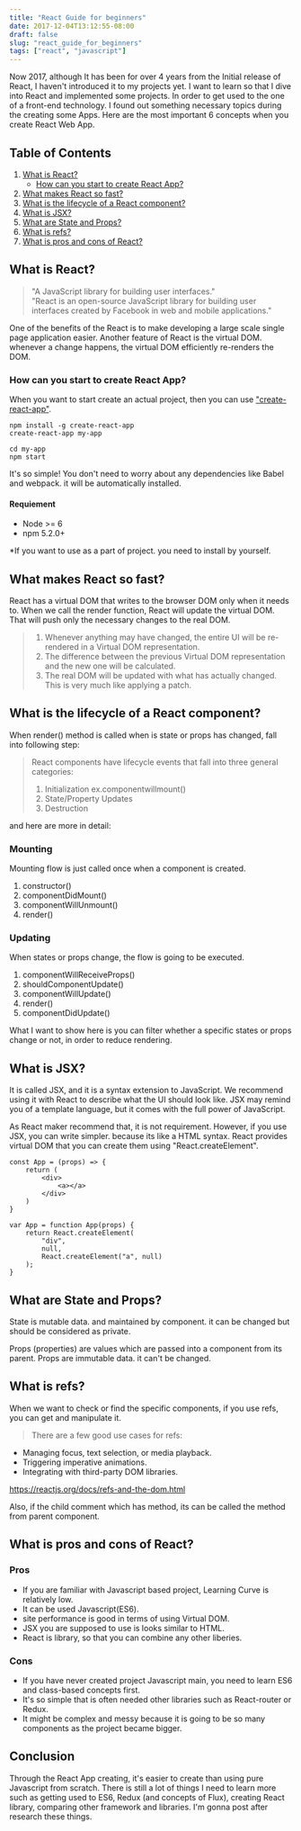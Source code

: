 ```yaml
---
title: "React Guide for beginners"
date: 2017-12-04T13:12:55-08:00
draft: false
slug: "react_guide_for_beginners"
tags: ["react", "javascript"]
---
```


Now 2017, although It has been for over 4 years from the Initial release of React, I haven't introduced it to my projects yet. I want to learn so that I dive into React and implemented some projects. In order to get used to the one of a front-end technology.
I found out something necessary topics during the creating some Apps. Here are the most important 6 concepts when you create React Web App.

## Table of Contents
1. [What is React?](#what-is-react)
	- [How can you start to create React App?](#how-can-you-start-to-create-react-app)
1. [What makes React so fast?](#what-makes-react-so-fast)
1. [What is the lifecycle of a React component?](#what-is-the-lifecycle-of-a-react-component)
1. [What is JSX?](#what-is-jsx)
1. [What are State and Props?](#what-are-state-and-props)
1. [What is refs?](#what-is-refs)
1. [What is pros and cons of React?](#what-is-pros-and-cons-of-react)

## What is React?
 
> "A JavaScript library for building user interfaces."  
"React is an open-source JavaScript library for building user interfaces created by Facebook in web and mobile applications."

One of the benefits of the React is to make developing a large scale single page application easier.
Another feature of React is the virtual DOM. whenever a change happens, the virtual DOM efficiently re-renders the DOM.

### How can you start to create React App?
When you want to start create an actual project, then you can use ["create-react-app"](https://reactjs.org/docs/installation.html#creating-a-new-application).
```
npm install -g create-react-app
create-react-app my-app

cd my-app
npm start
```

It's so simple! You don't need to worry about any dependencies like Babel and webpack. it will be automatically installed.

#### Requiement
- Node >= 6
- npm 5.2.0+

*If you want to use as a part of project. you need to install by yourself.  


## What makes React so fast? 
React has a virtual DOM that writes to the browser DOM only when it needs to.
When we call the render function, React will update the virtual DOM. That will push only the necessary changes to the real DOM.

> 1. Whenever anything may have changed, the entire UI will be re-rendered in a Virtual DOM representation.
> 2. The difference between the previous Virtual DOM representation and the new one will be calculated.
> 3. The real DOM will be updated with what has actually changed. This is very much like applying a patch.


## What is the lifecycle of a React component?
When render() method is called when is state or props has changed, fall into following step:

> React components have lifecycle events that fall into three general categories:
> 
> 1. Initialization ex.componentwillmount()
> 2. State/Property Updates
> 3. Destruction

and here are more in detail:

### Mounting
Mounting flow is just called once when a component is created.

1. constructor()
2. componentDidMount()
3. componentWillUnmount()
4. render()

### Updating
When states or props change, the flow is going to be executed.

1. componentWillReceiveProps()
2. shouldComponentUpdate()
3. componentWillUpdate()
4. render()
5. componentDidUpdate()

What I want to show here is you can filter whether a specific states or props change or not, in order to reduce rendering.


## What is JSX?
>
It is called JSX, and it is a syntax extension to JavaScript. We recommend using it with React to describe what the UI should look like. JSX may remind you of a template language, but it comes with the full power of JavaScript.

As React maker recommend that, it is not requirement. However, if you use JSX, you can write simpler. because its like a HTML syntax. React provides virtual DOM that you can create them using "React.createElement".

```
const App = (props) => {
	return (
		<div>
			<a></a>
		</div>
	)
}
```
```
var App = function App(props) {
	return React.createElement(
		"div", 
		null,
		React.createElement("a", null)
	);
}
```


## What are State and Props?
State is mutable data. and maintained by component. it can be changed but should be considered as private.

Props (properties) are values which are passed into a component from its parent. Props are immutable data. it can't be changed.


## What is refs?
When we want to check or find the specific components, if you use refs, you can get and manipulate it.

> There are a few good use cases for refs:
> 
- Managing focus, text selection, or media playback.
- Triggering imperative animations.
- Integrating with third-party DOM libraries.

https://reactjs.org/docs/refs-and-the-dom.html

Also, if the child comment which has method, its can be called the method from parent component.


## What is pros and cons of React?
### Pros
- If you are familiar with Javascript based project, Learning Curve is relatively low.
- It can be used Javascript(ES6).
- site performance is good in terms of using Virtual DOM.
- JSX you are supposed to use is looks similar to HTML.
- React is library, so that you can combine any other liberies.

### Cons
- If you have never created project Javascript main, you need to  learn ES6 and class-based concepts first. 
- It's so simple that is often needed other libraries such as React-router or Redux.
- It might be complex and messy because it is going to be so many components as the project became bigger.



## Conclusion
Through the React App creating, it's easier to create than using pure Javascript from scratch. There is still a lot of things I need to learn more such as getting used to ES6, Redux (and concepts of Flux), creating React library, comparing other framework and libraries. I'm gonna post after research these things.
















